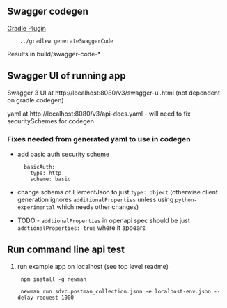 ## Swagger codegen

[Gradle Plugin](https://github.com/int128/gradle-swagger-generator-plugin)

        ../gradlew generateSwaggerCode
        
Results in build/swagger-code-*

## Swagger UI of running app

Swagger 3 UI at http://localhost:8080/v3/swagger-ui.html (not dependent on gradle codegen)

yaml at http://localhost:8080/v3/api-docs.yaml - will need to fix securitySchemes for codegen

### Fixes needed from generated yaml to use in codegen

- add basic auth security scheme

        basicAuth:
          type: http
          scheme: basic
          
- change schema of ElementJson to just `type: object` (otherwise client generation ignores `additionalProperties` unless using `python-experimental` which needs other changes)
- TODO - `addtionalProperties` in openapi spec should be just `addtionalProperties: true` where it appears

## Run command line api test

1. run example app on localhost (see top level readme)

        npm install -g newman
    
        newman run sdvc.postman_collection.json -e localhost-env.json --delay-request 1000
        